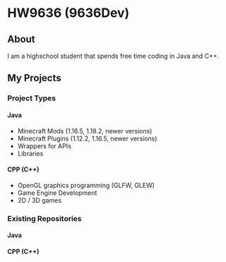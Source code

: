 # HW9636 (9636Dev)

## About

I am a highschool student that spends free time coding in Java and C++.


## My Projects

### Project Types

#### Java

 - Minecraft Mods (1.16.5, 1.18.2, newer versions)
 - Minecraft Plugins (1.12.2, 1.16.5, newer versions)
 - Wrappers for APIs
 - Libraries

#### CPP (C++)

 - OpenGL graphics programming (GLFW, GLEW)
 - Game Engine Development
 - 2D / 3D games

### Existing Repositories

#### Java

#### CPP (C++)

